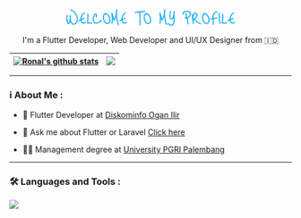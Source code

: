 <p align="center"><a href="[https://anuraghazra.github.io](https://www.linkedin.com/in/ronaldiputra09/)"><img width="60%" alt="welcome" src="./welcome.png" /></a></p>
<p align="center">I'm a Flutter Developer, Web Developer and UI/UX Designer from 🇮🇩</p>

<!--
**ronaldiputra09/ronaldiputra09** is a ✨ _special_ ✨ repository because its `README.md` (this file) appears on your GitHub profile.

Here are some ideas to get you started:

- 🔭 I’m currently working on ...
- 🌱 I’m currently learning ...
- 👯 I’m looking to collaborate on ...
- 🤔 I’m looking for help with ...
- 💬 Ask me about ...
- 📫 How to reach me: ...
- 😄 Pronouns: ...
- ⚡ Fun fact: ...
-->
| <a href="https://github.com/anuraghazra/github-readme-stats"><img align="center" width="85%" src="https://github-readme-stats.vercel.app/api?username=ronaldiputra09&show_icons=true&theme=transparent" alt="Ronal's github stats" /></a> | <a href="https://github.com/anuraghazra/github-readme-stats"><img align="center" src="https://github-readme-stats.vercel.app/api/top-langs/?username=ronaldiputra09&layout=compact&theme=vision-friendly-dark" /></a> |
| ------------- | ------------- |
<hr>

### ℹ️ About Me :

- 💼 Flutter Developer at [Diskominfo Ogan Ilir](https://oganilirkab.go.id/)

- 💬 Ask me about Flutter or Laravel [Click here](https://www.linkedin.com/in/ronaldiputra09/)

- 👨‍🎓 Management degree at [University PGRI Palembang](https://univpgri-palembang.ac.id/)

<hr>

### :hammer_and_wrench: Languages and Tools :
<a href="#">
    <img src="https://skillicons.dev/icons?i=dart,flutter,figma,vscode,github&theme=dark,laravel,php,bootstrap,js" />
  </a>
